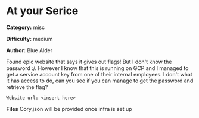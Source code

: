 # At your Serice

**Category:** misc

**Difficulty:** medium

**Author:** Blue Alder

Found epic website that says it gives out flags! But I don't know the password :/. However I know that this is running on GCP and I managed to get a service account key from one of their internal employees. I don't what it has access to do, can you see if you can manage to get the password and retrieve the flag?

```
Website url: <insert here>
```

**Files**
Cory.json will be provided once infra is set up